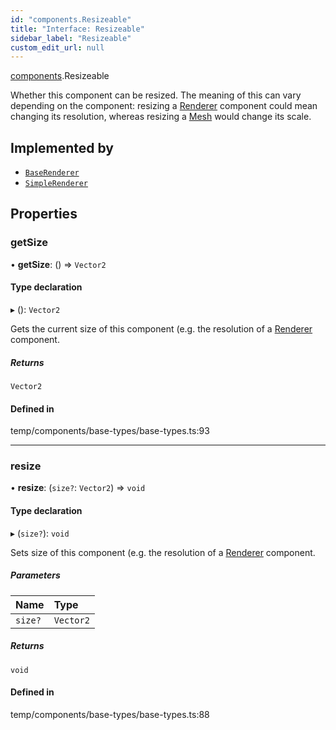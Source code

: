 ```yaml
---
id: "components.Resizeable"
title: "Interface: Resizeable"
sidebar_label: "Resizeable"
custom_edit_url: null
---
```


[components](../modules/components.md).Resizeable

Whether this component can be resized. The meaning of this can vary depending
on the component: resizing a
[Renderer](https://threejs.org/docs/#api/en/renderers/WebGLRenderer)
component could mean changing its resolution, whereas resizing a
[Mesh](https://threejs.org/docs/#api/en/objects/Mesh) would change its scale.

## Implemented by

- [`BaseRenderer`](../classes/components.BaseRenderer.md)
- [`SimpleRenderer`](../classes/components.SimpleRenderer.md)

## Properties

### getSize

• **getSize**: () => `Vector2`

#### Type declaration

▸ (): `Vector2`

Gets the current size of this component (e.g. the resolution of a
[Renderer](https://threejs.org/docs/#api/en/renderers/WebGLRenderer)
component.

##### Returns

`Vector2`

#### Defined in

temp/components/base-types/base-types.ts:93

___

### resize

• **resize**: (`size?`: `Vector2`) => `void`

#### Type declaration

▸ (`size?`): `void`

Sets size of this component (e.g. the resolution of a
[Renderer](https://threejs.org/docs/#api/en/renderers/WebGLRenderer)
component.

##### Parameters

| Name | Type |
| :------ | :------ |
| `size?` | `Vector2` |

##### Returns

`void`

#### Defined in

temp/components/base-types/base-types.ts:88
